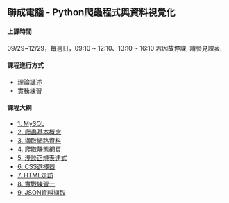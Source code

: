 ## 聯成電腦 - Python爬蟲程式與資料視覺化

#### 上課時間

09/29~12/29，每週日，09:10 ~ 12:10、13:10 ~ 16:10
若因故停課, 請參見課表.

#### 課程進行方式

- 理論講述
- 實務練習

#### 課程大綱
- [1. MySQL](http://mirdex.github.io/DataCrawler0929/0.%20MySQL.slides.html)
- [2. 爬蟲基本概念](http://mirdex.github.io/DataCrawler0929/1.%20爬蟲基本概念.slides.html)
- [3. 擷取網路資料](http://mirdex.github.io/DataCrawler0929/2.%20擷取網路資料_Q.slides.html)
- [4. 爬取靜態網頁](http://mirdex.github.io/DataCrawler0929/3.爬取靜態網頁_Q.slides.html)
- [5. 淺談正規表達式](http://mirdex.github.io/DataCrawler0929/4.%20淺談正規表達式_Q.slides.html)
- [6. CSS選擇器](http://mirdex.github.io/DataCrawler0929/5.%20CSS選擇器_Q.slides.html)
- [7. HTML走訪](http://mirdex.github.io/DataCrawler0929/6.%20HTML%20走訪_Q.slides.html)
- [8. 實戰練習一](http://mirdex.github.io/DataCrawler0929/7.%20實戰練習一_Q.slides.html)
- [9. JSON資料擷取](http://mirdex.github.io/DataCrawler0929/8.%20JSON資料擷取_Q.slides.html)
